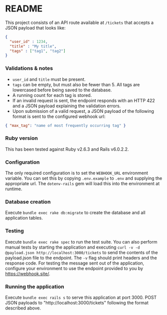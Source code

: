 # README

This project consists of an API route available at `/tickets` that accepts a JSON payload that looks like:

```json
{
  "user_id" : 1234,
  "title" : "My title",
  "tags" : ["tag1", "tag2"]
}
```

### Validations &amp; notes
* `user_id` and `title` must be present.
* `tags` can be empty, but must also be fewer than 5. All tags are lowercased before being saved to the database.
* A running count for each tag is stored.
* If an invalid request is sent, the endpoint responds with an HTTP 422 and a JSON payload explaining the validation errors.
* Upon submission of a valid request, a JSON payload of the following format is sent to the configured webhook url:

```json
{ "max_tag": "name of most frequently occurring tag" }
```

### Ruby version

This has been tested against Ruby v2.6.3 and Rails v6.0.2.2.

### Configuration

The only required configuration is to set the `WEBHOOK_URL` environment variable. You can set this by copying `.env.example` to `.env` and supplying the appropriate url. The `dotenv-rails` gem will load this into the environment at runtime.


### Database creation

Execute `bundle exec rake db:migrate` to create the database and all application tables.

### Testing

Execute `bundle exec rake spec` to run the test suite. You can also perform manual tests by starting the application and executing `curl -v -d @payload.json http://localhost:3000/tickets` to send the contents of the payload.json file to the endpoint. The `-v` flag should print headers and the response code. For testing the message sent out of the application, configure your environment to use the endpoint provided to you by https://webhook.site/.

### Running the application

Execute `bundle exec rails s` to serve this application at port 3000. POST JSON payloads to "http://localhost:3000/tickets" following the format described above.
